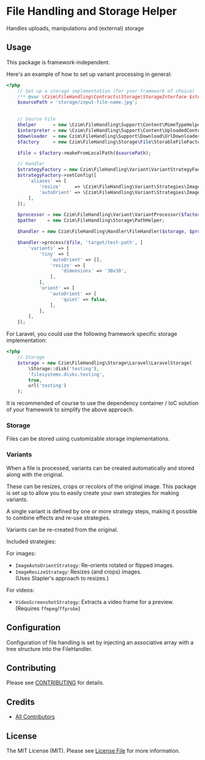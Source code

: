 # File Handling and Storage Helper

Handles uploads, manipulations and (external) storage

## Usage

This package is framework-independent.

Here's an example of how to set up variant processing in general:

```php
<?php
    // Set up a storage implementation (for your framework of choice)
    /** @var \Czim\FileHandling\Contracts\Storage\StorageInterface $storage */
    $sourcePath = 'storage/input-file-name.jpg';
    

    // Source File
    $helper      = new \Czim\FileHandling\Support\Content\MimeTypeHelper;
    $interpreter = new \Czim\FileHandling\Support\Content\UploadedContentInterpreter;
    $downloader  = new Czim\FileHandling\Support\Download\UrlDownloader($helper);
    $factory     = new Czim\FileHandling\Storage\File\StorableFileFactory($helper, $interpreter, $downloader);

    $file = $factory->makeFromLocalPath($sourcePath);

    // Handler
    $strategyFactory = new Czim\FileHandling\Variant\VariantStrategyFactory;
    $strategyFactory->setConfig([
        'aliases' => [
            'resize'     => \Czim\FileHandling\Variant\Strategies\ImageResizeStrategy::class,
            'autoOrient' => \Czim\FileHandling\Variant\Strategies\ImageAutoOrientStrategy::class,
        ],
    ]);

    $processor = new Czim\FileHandling\Variant\VariantProcessor($factory, $strategyFactory);
    $pather    = new Czim\FileHandling\Storage\PathHelper;

    $handler = new Czim\FileHandling\Handler\FileHandler($storage, $processor, $pather);

    $handler->process($file, 'target/test-path', [
        'variants' => [
            'tiny' => [
                'autoOrient' => [],
                'resize' => [
                    'dimensions' => '30x30',
                ],
            ],
            'orient' => [
                'autoOrient' => [
                    'quiet' => false,
                ],
            ],
        ],
    ]);
``` 

For Laravel, you could use the following framework specific storage implementation:

```php
<?php
    // Storage
    $storage = new Czim\FileHandling\Storage\Laravel\LaravelStorage(
        \Storage::disk('testing'),
        'filesystems.disks.testing',
        true,
        url('testing')
    );
```

It is recommended of course to use the dependency container / IoC solution of your framework to simplify the above approach.



### Storage

Files can be stored using customizable storage implementations.

### Variants

When a file is processed, variants can be created automatically and stored along with the original.

These can be resizes, crops or recolors of the original image.
This package is set up to allow you to easily create your own strategies for making variants.

A single variant is defined by one or more strategy steps, making it possible to combine effects and re-use strategies.

Variants can be re-created from the original.

Included strategies:

For images:
- `ImageAutoOrientStrategy`: Re-orients rotated or flipped images.
- `ImageResizeStrategy`: Resizes (and crops) images.  
    (Uses Stapler's approach to resizes.)
    
For videos:
- `VideoScreenshotStrategy`: Extracts a video frame for a preview.  
    (Requires `ffmpeg`/`ffprobe`)
 

 
## Configuration

Configuration of file handling is set by injecting an associative array with a tree structure into the FileHandler.



## Contributing

Please see [CONTRIBUTING](CONTRIBUTING.md) for details.


## Credits

- [All Contributors][link-contributors]

## License

The MIT License (MIT). Please see [License File](LICENSE.md) for more information.

[ico-version]: https://img.shields.io/packagist/v/czim/laravel-cms-media-module.svg?style=flat-square
[ico-license]: https://img.shields.io/badge/license-MIT-brightgreen.svg?style=flat-square
[ico-downloads]: https://img.shields.io/packagist/dt/czim/laravel-cms-media-module.svg?style=flat-square

[link-packagist]: https://packagist.org/packages/czim/laravel-cms-media-module
[link-downloads]: https://packagist.org/packages/czim/laravel-cms-media-module
[link-author]: https://github.com/czim
[link-contributors]: ../../contributors
